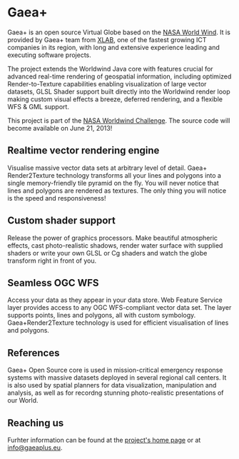 Gaea+
========

Gaea+ is an open source Virtual Globe based on the [NASA World Wind](http://goworldwind.org). It is provided by Gaea+ team from [XLAB](http://xlab.com), one of the fastest growing ICT companies in its region, with long and extensive experience leading and executing software projects.

The project extends the Worldwind Java core with features crucial for advanced real-time rendering of geospatial information, including optimized Render-to-Texture capabilities enabling visualization of large vector datasets, GLSL Shader support built directly into the Worldwind render loop making custom visual effects a breeze, deferred rendering, and a flexible WFS & GML support.

This project is part of the [NASA Worldwind Challenge](http://eurochallenge.como.polimi.it/). The source code will become available on June 21, 2013!

Realtime vector rendering engine
--------------------------------
Visualise massive vector data sets at arbitrary level of detail. Gaea+ Render2Texture technology transforms all your lines and polygons into a single memory-friendly tile pyramid on the fly. You will never notice that lines and polygons are rendered as textures. The only thing you will notice is the speed and responsiveness!

Custom shader support
---------------------
Release the power of graphics processors. Make beautiful atmospheric effects, cast photo-realistic shadows, render water surface with supplied shaders or write your own GLSL or Cg shaders and watch the globe transform right in front of you.

Seamless OGC WFS
----------------
Access your data as they appear in your data store. Web Feature Service layer provides access to any OGC WFS-compliant vector data set. The layer supports points, lines and polygons, all with custom symbology. Gaea+Render2Texture technology is used for efficient visualisation of lines and polygons.

References
----------
Gaea+ Open Source core is used in mission-critical emergency response systems with massive datasets deployed in several regional call centers. It is also used by spatial planners for data visualization, manipulation and analysis, as well as for recordng stunning photo-realistic presentations of our World.

Reaching us
-----------
Furhter information can be found at the [project's home page](http://gaeaplus.eu) or at info@gaeaplus.eu.
